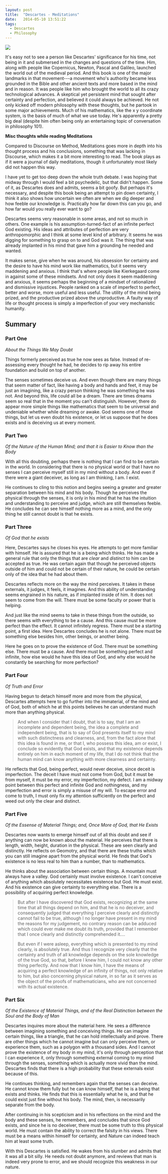 ```yaml
---
layout: post
title:  "Descartes - Meditations"
date:   2014-05-10 13:51:22
tags:
  - Descartes
  - Philosophy
---
```


<img src="/assets/images/descartes.jpg" class="alignright" />

It's easy not to see a person like Descartes' significance for his time, not being in it and submersed in the changes and questions of the time. Him, along with people like Copernicus, Newton, Pascal and Galileo, launched the world out of the medieval period. And this book is one of the major landmarks in that movement---a movement who's authority became less grounded in the Bible and other ancient texts and more based in the mind and in reason. It was people like him who brought the world to all its crazy technological advances. A skeptical yet persistent mind that sought after certainty and perfection, and believed it could always be achieved. He not only kicked off modern philosophy with these thoughts, but he partook in some major achievements. Much of his mathematics, like the x y coordinate system, is the basis of much of what we use today.  He's apparently a pretty big deal (despite him often being only an entertaining topic of conversation in philosophy 101).

**Misc thoughts while reading Meditations**

Compared to Discourse on Method, Meditations goes more in depth into his thought process and his conclusions, something that was lacking in Discourse, which makes it a bit more interesting to read. The book plays as if it were a journal of daily meditations, though it unfortunately most likely did not happen this way.

I have yet to get too deep down the whole truth debate. I was hoping that midway through I would feel a bit psychedelic, but that didn't happen. Some of it, as Descartes does and admits, seems a bit goofy. But perhaps it's necessary, and despite this book being an attempt to pin down certainty, I think it also shows how uncertain we often are when we dig deeper and how feeble our knowledge is. Practically how far down this can you go, and how far would you really ever want to go?

Descartes seems very reasonable in some areas, and not so much in others. One example is his assumption-turned-fact of an infinite perfect God existing. His ideas and attributes of perfection are very anthropomorphic and I think at some level kind of arbitrary. It seems he was digging for something to grasp on to and God was it. The thing that was already implanted in his mind that gave him a grounding he needed and wanted.

It makes sense, give when he was around, his obsession for certainty and the desire to have his mind work like mathematics, but it seems very maddening and anxious. I think that's where people like Kierkegaard come in against some of these mindsets. And not only does it seem maddening and anxious, it seems perhaps the beginning of a mindset of rationalized and dismissive injustices. People ranked on a scale of imperfect to perfect, better and worse, more useful and less useful. The utility of the mind being prized, and the productive prized above the unproductive. A faulty way of life or thought process is simply a imperfection of your very mechanistic humanity.

Summary
-------

### Part One
_About the Things We May Doubt_

Things formerly perceived as true he now sees as false. Instead of re-assessing every thought he had, he decides to rip away his entire foundation and build on top of another.

The senses sometimes deceive us. And even though there are many things that seem matter of fact, like having a body and hands and feet, it may be just an imagining, like a crazy person thinking he was something he was not. And beyond this, life could all be a dream. There are times dreams seem so real that in the moment you can't distinguish. However, there do appear more simple things like mathematics that seem to be universal and undeniable whether while dreaming or awake. God seems one of those things, but let us even doubt his existence, or let us suppose that he does exists and is deceiving us at every moment.

### Part Two
_Of the Nature of the Human Mind; and that it is Easier to Know than the Body_

With all this doubting, perhaps there is nothing that I can find to be certain in the world. In considering that there is no physical world or that I have no senses I can perceive myself still in my mind without a body. And even if there were a giant deceiver, as long as I am thinking, I am. I exist.

He continues to cling to this notion and begins seeing a greater and greater separation between his mind and his body. Though he perceives the physical through the senses, it is only in his mind that he has the intuition and understanding to perceive and judge, which are still themselves feeble. He concludes he can see himself nothing more as a mind, and the only thing he still cannot doubt is that he exists.

### Part Three
_Of God that he exists_

Here, Descartes says he closes his eyes. He attempts to get more familiar with himself. He is assured that he is a being which thinks. He has made a general rule that only the things that are _clear_ and _distinct_ to him can be accepted as true. He was certain again that though he perceived objects outside of him and could not be certain of their nature, he could be certain only of the idea that he had about them.

Descartes reflects more on the way the mind perceives. It takes in these externals, it judges, it feels, it imagines. And this ability of understanding seems engrained in his nature, as if implanted inside of him. It does not seem to come from the will. There must be some faculty or power that is helping.

And just like the mind seems to take in these things from the outside, so there seems with everything to be a cause. And this cause must be more perfect than the effect. It cannot infinitely regress. There must be a starting point, a first idea. Here Descartes concludes he is not alone. There must be something else besides him, other beings, or another being.

Here he goes on to prove the existence of God. There must be something else. There must be a cause. And there must be something perfect and infinite, how else would he have this idea of God, and why else would he constantly be searching for more perfection?

### Part Four
*Of Truth and Error*

Having begun to detach himself more and more from the physical, Descartes attempts here to go further into the immaterial, of the mind and of God, both of which he at this points believes he can understand much more than anything physical.

> And when I consider that I doubt, that is to say, that I am an incomplete and dependent being, the idea a complete and independent being, that is to say of God presents itself to my mind with such distinctness and clearness, and, from the fact alone that this idea is found in me, or that I, who possess this idea, am or exist, I conclude so evidently that God exists, and that my existence depends entirely on him in each moment of my life, that I do not think that the human mind can know anything with more clearness and certainty.

He reflects that God, being perfect, would never deceive, since deceit is imperfection. The deceit I have must not come from God, but it must be from myself, it must be my error, my imperfection, my defect. I am a midway point between this perfect and infinite God and nothingness, and my imperfection and error is simply a misuse of my will. To escape error and come to truth, I must only fix my attention sufficiently on the perfect and weed out only the clear and distinct.

### Part Five
*Of the Essense of Material Things; and, Once More of God, that He Exists*

Descartes now wants to emerge himself out of all this doubt and see if anything can now be known about the material. He perceives that there is length, width, height, duration in the physical. These are seen clearly and distinctly. He reflects on Geomotry, and that there are these truths which you can still imagine apart from the physical world. He finds that God's existence is no less real to him than a number, than to mathematics.

He thinks about the association between certain things. A mountain must always have a valley. God certainly must involve existence. I can't conceive of anything which absolutely necessitates existence but God. He must exist. And his existence can give certainty to everything else. There is a possibility of acquiring perfect knowledge.

> But after I have discovered that God exists, recognizing at the same time that all things depend on him, and that he is no deceiver, and consequently judged that everything I perceive clearly and distinctly cannot fail to be true, although I no longer have present in my mind the reasons for my judgement, no contrary reason can be adduced which could ever make me doubt its truth, provided that I remember that I once clearly and distinctly comprehended it....
>
> But even if I were asleep, everything which is presented to my mind clearly, is absolutely true. And thus I recognize very clearly that the certainty and truth of all knowledge depends on the sole knowledge of the true God, so that, before I knew him, I could not know any other thing perfectly. And now that I know him, I have the means of acquiring a perfect knowledge of an infinity of things, not only relative to him, but also concerning physical nature, in so far as it serves as the object of the proofs of mathematicians, who are not concerned with its actual existence.

### Part Six
*Of the Existence of Material Things, and of the Real Distinction between the Soul and the Body of Man*

Descartes inquires more about the material here. He sees a difference between imagining something and conceiving things. He can imagine certain things, like a triangle, that he can hold intellectually and prove.  There are other things which he cannot imagine but can only perceive them, or experience them, such as a polygon with a thousand sides. And I cannot prove the existence of my body in my mind, it's only through perception that I can experience it, only through something external coming to my mind through the senses, something which is actually more vivid than the mind. Descartes finds that there is a high probability that these externals exist because of this.

He continues thinking, and remembers again that the senses can deceive. He cannot know them fully but he can know himself, that he is a being that exists and thinks. He finds that this is essentially what he is, and that he could exist just fine without his body. The mind, then, is necessarily separate from the body.

After continuing in his scepticism and in his reflections on the mind and the body and these senses, he remembers, and concludes that since God exists, and since he is no deceiver, there must be some truth to this physical world. He must contain the ability to correct the falsity in his views. There must be a means within himself for certainty, and Nature can indeed teach him at least some truth.

With this Descartes is satisfied. He wakes from his slumber and admits that it was all a bit silly. He needs not doubt anymore, and reviews that man is indeed very prone to error, and we should recognize this weakness in our nature.

